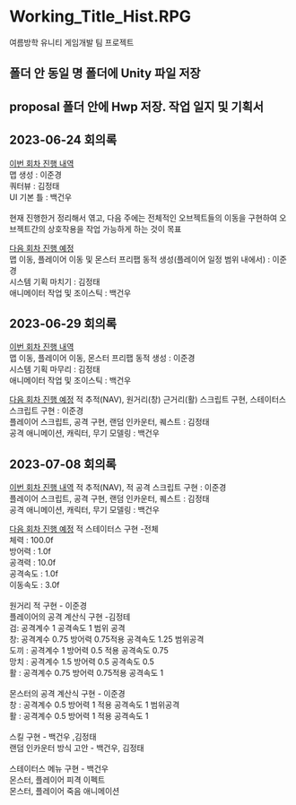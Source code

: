 # Working_Title_Hist.RPG
여름방학 유니티 게임개발 팀 프로젝트

## 폴더 안 동일 명 폴더에 Unity 파일 저장
## proposal 폴더 안에 Hwp 저장. 작업 일지 및 기획서

## 2023-06-24 회의록

<u>이번 회차 진행 내역</u>
<br/>
맵 생성 : 이준경<br/>
쿼터뷰 : 김정태<br/>
UI 기본 틀 : 백건우<br/>
<br/>
현재 진행한거 정리해서 엮고, 다음 주에는 전체적인 오브젝트들의 이동을 구현하여 오브젝트간의 상호작용을 작업 가능하게 하는 것이 목표<br/>

<u>다음 회차 진행 예정</u>
<br/>
맵 이동, 플레이어 이동 및 몬스터 프리팹 동적 생성(플레이어 일정 범위 내에서) : 이준경<br/>
시스템 기획 마치기 : 김정태<br/>
애니메이터 작업 및 조이스틱 : 백건우<br/>

## 2023-06-29 회의록
<u>이번 회차 진행 내역</u>
<br/>
맵 이동, 플레이어 이동, 몬스터 프리팹 동적 생성 : 이준경<br/>
시스템 기획 마무리 : 김정태<br/>
애니메이터 작업 및 조이스틱 : 백건우<br/>

<u>다음 회차 진행 예정</u>
적 추적(NAV), 원거리(창) 근거리(활) 스크립트 구현, 스테이터스 스크립트 구현 : 이준경<br/>
플레이어 스크립트, 공격 구현, 랜덤 인카운터, 퀘스트 : 김정태<br/>
공격 애니메이션, 캐릭터, 무기 모델링 : 백건우<br/>

## 2023-07-08 회의록
<u>이번 회차 진행 내역</u>
적 추적(NAV), 적 공격 스크립트 구현 : 이준경<br/>
플레이어 스크립트, 공격 구현, 랜덤 인카운터, 퀘스트 : 김정태<br/>
공격 애니메이션, 캐릭터, 무기 모델링 : 백건우<br/>

<u>다음 회차 진행 예정</u>
적 스테이터스 구현 -전체<br/>
체력 : 100.0f<br/>
방어력 : 1.0f<br/>
공격력 : 10.0f<br/>
공격속도 : 1.0f<br/>
이동속도 : 3.0f<br/>
<br/>
원거리 적 구현 - 이준경<br/>
플레이어의 공격 계산식 구현 -김정테<br/>
검: 공격계수 1 공격속도 1 범위 공격<br/>
창: 공격계수 0.75 방어력 0.75적용 공격속도 1.25 범위공격<br/>
도끼 : 공격계수 1 방어력 0.5 적용 공격속도 0.75<br/>
망치 : 공격계수 1.5 방어력 0.5 공격속도 0.5<br/>
활 : 공격계수 0.75 방어력 0.75적용 공격속도 1<br/>
<br/>
몬스터의 공격 계산식 구현 - 이준경<br/>
창 : 공격계수 0.5 방어력 1 적용 공격속도 1 범위공격<br/>
활 : 공격계수 0.5 방어력 1 적용 공격속도 1<br/>
<br/>
스킬 구현 - 백건우 ,김정태<br/>
랜덤 인카운터 방식 고안 - 백건우, 김정태<br/>
<br/>
스테이터스 메뉴 구현 - 백건우<br/>
몬스터, 플레이어 피격 이펙트<br/>
몬스터, 플레이어 죽음 애니메이션<br/>
